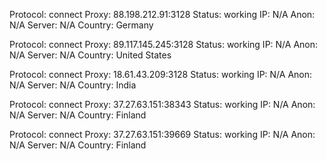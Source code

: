 Protocol: connect
Proxy: 88.198.212.91:3128
Status: working
IP: N/A
Anon: N/A
Server: N/A
Country: Germany

Protocol: connect
Proxy: 89.117.145.245:3128
Status: working
IP: N/A
Anon: N/A
Server: N/A
Country: United States

Protocol: connect
Proxy: 18.61.43.209:3128
Status: working
IP: N/A
Anon: N/A
Server: N/A
Country: India

Protocol: connect
Proxy: 37.27.63.151:38343
Status: working
IP: N/A
Anon: N/A
Server: N/A
Country: Finland

Protocol: connect
Proxy: 37.27.63.151:39669
Status: working
IP: N/A
Anon: N/A
Server: N/A
Country: Finland

